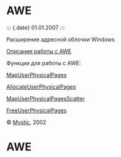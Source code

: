 AWE
===

::: {.date}
01.01.2007
:::

Расширение адресной облочки Windows

[Описание работы с AWE](77701.htm)

Функции для работы с AWE:

[MapUserPhysicalPages](mapuserphysicalpages.htm)

[AllocateUserPhysicalPages](allocateuserphysicalpages.htm)

[MapUserPhysicalPagesScatter](mapuserphysicalpagesscatter.htm)

[FreeUserPhysicalPages](freeuserphysicalpages.htm)

© [Mystic](mailto:mystic2000@newmail.ru), 2002

AWE
===
